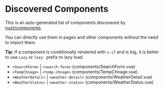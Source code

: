 # Discovered Components

This is an auto-generated list of components discovered by [nuxt/components](https://github.com/nuxt/components).

You can directly use them in pages and other components without the need to import them.

**Tip:** If a component is conditionally rendered with `v-if` and is big, it is better to use `Lazy` or `lazy-` prefix to lazy load.

- `<SearchForm>` | `<search-form>` (components/SearchForm.vue)
- `<TempChnage>` | `<temp-chnage>` (components/TempChnage.vue)
- `<WeatherDetail>` | `<weather-detail>` (components/WeatherDetail.vue)
- `<WeatherStatus>` | `<weather-status>` (components/WeatherStatus.vue)
